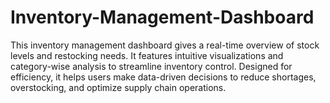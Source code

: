 # Inventory-Management-Dashboard
This inventory management dashboard gives a real-time overview of stock levels and restocking needs. It features intuitive visualizations and category-wise analysis to streamline inventory control. Designed for efficiency, it helps users make data-driven decisions to reduce shortages, overstocking, and optimize supply chain operations.
